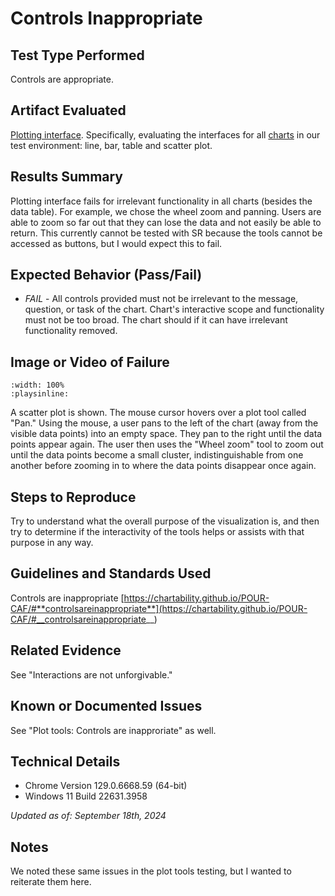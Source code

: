 # Controls Inappropriate

## Test Type Performed

Controls are appropriate.

## Artifact Evaluated

[Plotting interface](https://docs.bokeh.org/en/latest/docs/user_guide/basic.html#ug-basic). Specifically, evaluating the interfaces for all [charts](https://quansight-labs.github.io/bokeh-a11y-audit/#_ts1723552414769) in our test environment: line, bar, table and scatter plot.

## Results Summary

Plotting interface fails for irrelevant functionality in all charts (besides the data table). For example, we chose the wheel zoom and panning. Users are able to zoom so far out that they can lose the data and not easily be able to return. This currently cannot be tested with SR because the tools cannot be accessed as buttons, but I would expect this to fail.

## Expected Behavior (Pass/Fail)

- _FAIL_ - All controls provided must not be irrelevant to the message, question, or task of the chart. Chart's interactive scope and functionality must not be too broad. The chart should if it can have irrelevant functionality removed.

## Image or Video of Failure

<!-- TODO: Move asset from plot-tools to plotting-interface directory -->

```{video} ../plot-tools/assets/plot-tools_controls-inappropriate.mp4
:width: 100%
:playsinline:
```

A scatter plot is shown. The mouse cursor hovers over a plot tool called "Pan." Using the mouse, a user pans to the left of the chart (away from the visible data points) into an empty space. They pan to the right until the data points appear again. The user then uses the "Wheel zoom" tool to zoom out until the data points become a small cluster, indistinguishable from one another before zooming in to where the data points disappear once again.

## Steps to Reproduce

Try to understand what the overall purpose of the visualization is, and then try to determine if the interactivity of the tools helps or assists with that purpose in any way.

## Guidelines and Standards Used

Controls are inappropriate [https://chartability.github.io/POUR-CAF/#**controlsareinappropriate**](https://chartability.github.io/POUR-CAF/#__controlsareinappropriate__)

## Related Evidence

See "Interactions are not unforgivable."

## Known or Documented Issues

See "Plot tools: Controls are inapproriate" as well.

## Technical Details

- Chrome Version 129.0.6668.59 (64-bit)
- Windows 11 Build 22631.3958

_Updated as of: September 18th, 2024_

## Notes

We noted these same issues in the plot tools testing, but I wanted to reiterate them here.
